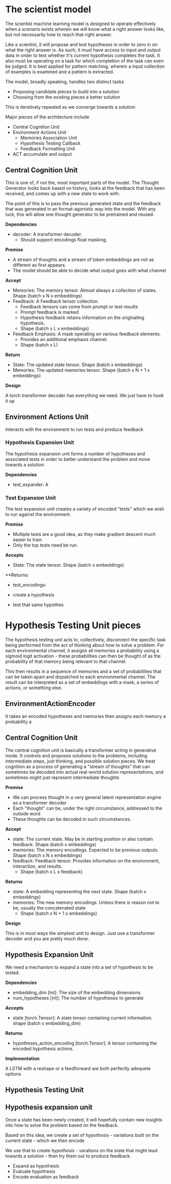 # The scientist model

The scientist machine learning model is designed to operate effectively when a scenario exists wherein we will know what a right answer looks like, but not necessarily how to reach that right answer.

Like a scientist, it will propose and test hypotheses in order to zero in on what the right answer is. As such, it must have access to input and output data in order to test whether it's current hypothesis completes the task.
It also must be operating on a task for which completion of the task can even be judged. It is best applied for pattern matching,
wherein a input collection of examples is examined and a pattern is extracted.

The model, broadly speaking, handles two distinct tasks

* Proposing candidate pieces to build into a solution
* Choosing from the existing pieces a better solution

This is iteratively repeated as we converge towards a solution

Major pieces of the architecture include

* Central Cognition Unit
* Environment Actions Unit
  * Memories Association Unit
  * Hypothesis Testing Callback
  * Feedback Formatting Unit
* ACT accumulate and output

## Central Cognition Unit

This is one of, if not the, most important parts of the model. The Thought Generator looks back
based on history, looks at the feedback that has been received, and comes up with a new state to
work with.

The point of this is to pass the previous generated state and the feedback that was generated in an 
format-agonistic way into the model. With any luck, this will allow one thought generator to be pretrained
and reused.

**Dependencies**

* decoder: A transformer decoder. 
  * Should support encodings float masking.

**Premise**

* A stream of thoughts and a stream of token embeddings are not as different as first appears.
* The model should be able to decide what output goes with what channel

**Accept**

* Memories: The memory tensor. Almost always a collection of states. Shape (batch x N x embeddings)
* Feedback: A Feedback tensor collection.
  * Feedback tensors can come from prompt or test results
  * Prompt feedback is marked
  * Hypothesis feedback retains information on the originating hypothesis.
  * Shape (batch x L x embeddings)
* Feedback Emphasis: A mask operating on various feedback elements.
  * Provides an additional emphasis channel.
  * Shape (batch x L)

**Return**

* State: The updated state tensor. Shape (batch x embeddings)
* Memories: The updated memories tensor. Shape (batch x N + 1 x embeddings)

**Design**

A torch transformer decoder has everything we need. We just have to hook it up

## Environment Actions Unit

Interacts with the environment to run tests and produce feedback



### Hypothesis Expansion Unit

The hypothesis expansion unit forms a number of hypotheses and associated tests in order to better
understand the problem and move towards a solution

**Dependencies**

* test_expander: A 

### Test Expansion Unit

The test expansion unit creates a variety of encoded "tests" which we wish to run against
the environment. 

**Premise**

* Multiple tests are a good idea, as they make gradient descent much easier to train
* Only the top tests need be run. 

**Accepts**

* State: The state tensor. Shape (batch x embeddings)

**Returns:

* test_encodings: 


* create a hypothesis 
* test that same hypothes



# Hypothesis Testing Unit pieces

The hypothesis testing unit acts to, collectively, disconnect the specific task being performed
from the act of thinking about how to solve a problem. For each environmental channel, it assigns
all memories a probability using a sigmoid logit activation - these probabilities can then be thought of as the probability of that 
memory being relevant to that channel. 

This then results in a sequence of memories and a set of probabilities that can be taken apart and dispatched
to each environmental channel. The result can be interpreted as a set of embeddings with a mask, a series of actions,
or something else.

## EnvironmentActionEncoder




It takes an encoded hypotheses and memories
then assigns each memory a probability a


## Central Cognition Unit

The central cognition unit is basically a transformer acting in generative mode. It controls and proposes solutions to the problems, 
including intermediate steps, just thinking, and possible solution pieces. We treat cognition as a process of generating a "stream of thoughts"
that can sometimes be decoded into actual real-world solution representations, and sometimes might just represent intermediate thoughts

**Premise**

* We can process thought in a very general latent representation engine as a transformer decoder
* Each "thought" can be, under the right circumstance, addressed to the outside word
* These thoughts can be decoded in such circumstances.

**Accept**

* state: The current state. May be in starting position or also contain feedback. Shape (batch x embeddings)
* memories: The memory encodings. Expected to be previous outputs. Shape (batch x N x embeddings)
* feedback: Feedback tensor. Provides information on the environment, interaction, and results. 
  * Shape (batch x L x feedback)

**Returns**

* state: A embedding representing the next state. Shape (batch x embeddings)
* memories: The new memory encodings. Unless there is reason not to be, usually the concatenated state
  * Shape (batch x N + 1 x embeddings)

**Design**

This is in most ways the simplest unit to design. Just use a transformer decoder and you are pretty much done. 

## Hypothesis Expansion Unit

We need a mechanism to expand a state into a set of hypothesis to be tested. 

**Dependencies**

* embedding_dim [int]: The size of the embedding dimensions
* num_hypotheses [int]: The number of hypotheses to generate

**Accepts**

* state [torch.Tensor]: A state tensor containing current information. shape (batch x embedding_dim)

**Returns**

* hypotheses_action_encoding [torch.Tensor]: A tensor containing the encoded hypothesis actions. 

**Implementation**

A LSTM with a reshape or a feedforward are both perfectly adequete options

## Hypothesis Testing Unit


## Hypothesis expansion unit

Once a state has been newly created, it will hopefully contain new insights into how to solve
the problem based on the feedback. 

Based on this idea, we create a set of *hypothesis* - variations built on the current state - which
we then encode

We use that to create *hypothesis* - varations on the state that might lead
towards a solution - then try them out to produce feedback. 


* Expand as hypothesis
* Evaluate hypothesis
* Encode evaluation as feedback